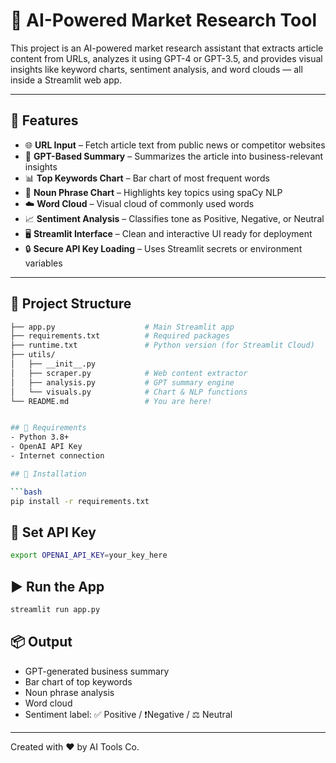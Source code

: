 # 🧠 AI-Powered Market Research Tool

This project is an AI-powered market research assistant that extracts article content from URLs, analyzes it using GPT-4 or GPT-3.5, and provides visual insights like keyword charts, sentiment analysis, and word clouds — all inside a Streamlit web app.

---

## 🚀 Features

- 🌐 **URL Input** – Fetch article text from public news or competitor websites
- 🧠 **GPT-Based Summary** – Summarizes the article into business-relevant insights
- 📊 **Top Keywords Chart** – Bar chart of most frequent words
- 💬 **Noun Phrase Chart** – Highlights key topics using spaCy NLP
- ☁️ **Word Cloud** – Visual cloud of commonly used words
- 📈 **Sentiment Analysis** – Classifies tone as Positive, Negative, or Neutral
- 🖥️ **Streamlit Interface** – Clean and interactive UI ready for deployment
- 🔒 **Secure API Key Loading** – Uses Streamlit secrets or environment variables

---

## 📁 Project Structure

```bash
├── app.py                    # Main Streamlit app
├── requirements.txt          # Required packages
├── runtime.txt               # Python version (for Streamlit Cloud)
├── utils/
│   ├── __init__.py
│   ├── scraper.py            # Web content extractor
│   ├── analysis.py           # GPT summary engine
│   └── visuals.py            # Chart & NLP functions
└── README.md                 # You are here!


## 🧰 Requirements
- Python 3.8+
- OpenAI API Key
- Internet connection

## 🔧 Installation

```bash
pip install -r requirements.txt
```

## 🔑 Set API Key

```bash
export OPENAI_API_KEY=your_key_here
```

## ▶️ Run the App

```bash
streamlit run app.py
```

## 📦 Output
- GPT-generated business summary
- Bar chart of top keywords
- Noun phrase analysis
- Word cloud
- Sentiment label: ✅ Positive / ❗️Negative / ⚖️ Neutral
---
Created with ❤️ by AI Tools Co.
